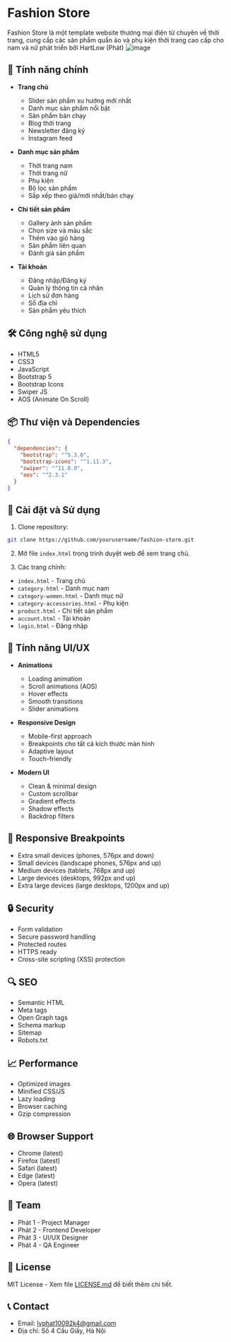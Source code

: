 # Fashion Store

Fashion Store là một template website thương mại điện tử chuyên về thời trang, cung cấp các sản phẩm quần áo và phụ kiện thời trang cao cấp cho nam và nữ phát triển bởi HartLow (Phát)
![image](https://github.com/user-attachments/assets/f44ab3c2-4577-45df-8708-327ac0fa7933)
## 🌟 Tính năng chính


- **Trang chủ**
  - Slider sản phẩm xu hướng mới nhất
  - Danh mục sản phẩm nổi bật
  - Sản phẩm bán chạy
  - Blog thời trang
  - Newsletter đăng ký
  - Instagram feed

- **Danh mục sản phẩm**
  - Thời trang nam
  - Thời trang nữ
  - Phụ kiện
  - Bộ lọc sản phẩm
  - Sắp xếp theo giá/mới nhất/bán chạy

- **Chi tiết sản phẩm**
  - Gallery ảnh sản phẩm
  - Chọn size và màu sắc
  - Thêm vào giỏ hàng
  - Sản phẩm liên quan
  - Đánh giá sản phẩm

- **Tài khoản**
  - Đăng nhập/Đăng ký
  - Quản lý thông tin cá nhân
  - Lịch sử đơn hàng
  - Sổ địa chỉ
  - Sản phẩm yêu thích

## 🛠️ Công nghệ sử dụng

- HTML5
- CSS3
- JavaScript
- Bootstrap 5
- Bootstrap Icons
- Swiper JS
- AOS (Animate On Scroll)

## 📦 Thư viện và Dependencies

```json
{
  "dependencies": {
    "bootstrap": "^5.3.0",
    "bootstrap-icons": "^1.11.3",
    "swiper": "^11.0.0",
    "aos": "^2.3.1"
  }
}
```

## 🚀 Cài đặt và Sử dụng

1. Clone repository:
```bash
git clone https://github.com/yourusername/fashion-store.git
```

2. Mở file `index.html` trong trình duyệt web để xem trang chủ.

3. Các trang chính:
- `index.html` - Trang chủ
- `category.html` - Danh mục nam
- `category-women.html` - Danh mục nữ
- `category-accessories.html` - Phụ kiện
- `product.html` - Chi tiết sản phẩm
- `account.html` - Tài khoản
- `login.html` - Đăng nhập

## 🎨 Tính năng UI/UX

- **Animations**
  - Loading animation
  - Scroll animations (AOS)
  - Hover effects
  - Smooth transitions
  - Slider animations

- **Responsive Design**
  - Mobile-first approach
  - Breakpoints cho tất cả kích thước màn hình
  - Adaptive layout
  - Touch-friendly

- **Modern UI**
  - Clean & minimal design
  - Custom scrollbar
  - Gradient effects
  - Shadow effects
  - Backdrop filters

## 📱 Responsive Breakpoints

- Extra small devices (phones, 576px and down)
- Small devices (landscape phones, 576px and up)
- Medium devices (tablets, 768px and up)
- Large devices (desktops, 992px and up)
- Extra large devices (large desktops, 1200px and up)

## 🔒 Security

- Form validation
- Secure password handling
- Protected routes
- HTTPS ready
- Cross-site scripting (XSS) protection

## 🔍 SEO

- Semantic HTML
- Meta tags
- Open Graph tags
- Schema markup
- Sitemap
- Robots.txt

## 📈 Performance

- Optimized images
- Minified CSS/JS
- Lazy loading
- Browser caching
- Gzip compression

## 🌐 Browser Support

- Chrome (latest)
- Firefox (latest)
- Safari (latest)
- Edge (latest)
- Opera (latest)

## 👥 Team

- Phát 1 - Project Manager
- Phát 2 - Frontend Developer
- Phát 3 - UI/UX Designer
- Phát 4 - QA Engineer

## 📄 License

MIT License - Xem file [LICENSE.md](LICENSE.md) để biết thêm chi tiết.

## 📞 Contact

- Email: lvphat10092k4@gmail.com
- Địa chỉ: Số 4 Cầu Giấy, Hà Nội 
